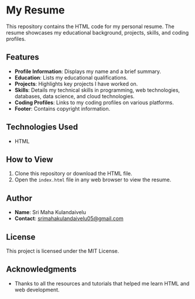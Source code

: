 # My Resume

This repository contains the HTML code for my personal resume. The resume showcases my educational background, projects, skills, and coding profiles.

## Features

- **Profile Information**: Displays my name and a brief summary.
- **Education**: Lists my educational qualifications.
- **Projects**: Highlights key projects I have worked on.
- **Skills**: Details my technical skills in programming, web technologies, databases, data science, and cloud technologies.
- **Coding Profiles**: Links to my coding profiles on various platforms.
- **Footer**: Contains copyright information.

## Technologies Used

- HTML

## How to View

1. Clone this repository or download the HTML file.
2. Open the `index.html` file in any web browser to view the resume.

## Author

- **Name**: Sri Maha Kulandaivelu
- **Contact**: srimahakulandaivelu05@gmail.com

## License

This project is licensed under the MIT License.

## Acknowledgments

- Thanks to all the resources and tutorials that helped me learn HTML and web development.
